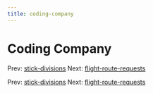 ```yaml
---
title: coding-company
---
```




# Coding Company

Prev: [stick-divisions](stick-divisions.md) Next:
[flight-route-requests](flight-route-requests.md)

Prev: [stick-divisions](stick-divisions.md) Next:
[flight-route-requests](flight-route-requests.md)
